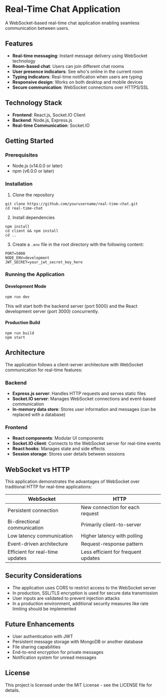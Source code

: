 # Real-Time Chat Application

A WebSocket-based real-time chat application enabling seamless communication between users.

## Features

- **Real-time messaging**: Instant message delivery using WebSocket technology
- **Room-based chat**: Users can join different chat rooms
- **User presence indicators**: See who's online in the current room
- **Typing indicators**: Real-time notification when users are typing
- **Responsive design**: Works on both desktop and mobile devices
- **Secure communication**: WebSocket connections over HTTPS/SSL

## Technology Stack

- **Frontend**: React.js, Socket.IO Client
- **Backend**: Node.js, Express.js
- **Real-time Communication**: Socket.IO

## Getting Started

### Prerequisites

- Node.js (v14.0.0 or later)
- npm (v6.0.0 or later)

### Installation

1. Clone the repository
```
git clone https://github.com/yourusername/real-time-chat.git
cd real-time-chat
```

2. Install dependencies
```
npm install
cd client && npm install
cd ..
```

3. Create a `.env` file in the root directory with the following content:
```
PORT=5000
NODE_ENV=development
JWT_SECRET=your_jwt_secret_key_here
```

### Running the Application

#### Development Mode
```
npm run dev
```
This will start both the backend server (port 5000) and the React development server (port 3000) concurrently.

#### Production Build
```
npm run build
npm start
```

## Architecture

The application follows a client-server architecture with WebSocket communication for real-time features:

### Backend
- **Express.js server**: Handles HTTP requests and serves static files
- **Socket.IO server**: Manages WebSocket connections and event-based communication
- **In-memory data store**: Stores user information and messages (can be replaced with a database)

### Frontend
- **React components**: Modular UI components
- **Socket.IO client**: Connects to the WebSocket server for real-time events
- **React hooks**: Manages state and side effects
- **Session storage**: Stores user details between sessions

## WebSocket vs HTTP

This application demonstrates the advantages of WebSocket over traditional HTTP for real-time applications:

| WebSocket | HTTP |
|-----------|------|
| Persistent connection | New connection for each request |
| Bi-directional communication | Primarily client-to-server |
| Low latency communication | Higher latency with polling |
| Event-driven architecture | Request-response pattern |
| Efficient for real-time updates | Less efficient for frequent updates |

## Security Considerations

- The application uses CORS to restrict access to the WebSocket server
- In production, SSL/TLS encryption is used for secure data transmission
- User inputs are validated to prevent injection attacks
- In a production environment, additional security measures like rate limiting should be implemented

## Future Enhancements

- User authentication with JWT
- Persistent message storage with MongoDB or another database
- File sharing capabilities
- End-to-end encryption for private messages
- Notification system for unread messages

## License

This project is licensed under the MIT License - see the LICENSE file for details. 